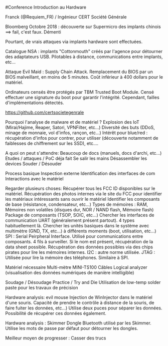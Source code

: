 #Conference Introduction au Hardware

Franck (@Requiem_FR) / Ingénieur CERT Société Générale

Bloomberg Octobre 2018 : découverte sur Supermicro des implants chinois ==> fail, c'est faux. Démenti

Pourtant, de vrais attaques via implants hardware sont effectuées. 

Catalogue NSA : implants "Cottonmouth" créés par l'agence pour détourner des adaptateurs USB. Pilotables à distance, communications entre implants, etc...

Attaque Evil Maid : Supply Chain Attack. Remplacement du BIOS par un BIOS malveillant, en moins de 5 minutes. Coût inférieur à 400 dollars pour le matériel.

Ordinateurs censés être protégés par TBM Trusted Boot Module. Censé effectuer une signature du boot pour garantir l'intégrité. Cependant, failles d'implémentations détectés.

https://github.com/certsocietegenrale

Pourquoi l'analyse de malware et de matériel ?
	Explosion des IoT (Mirai/Hajime, Reaper, Satori, VPNFilter, etc...)
	Diversité des buts (DDoS, minage de monnaie, vol d'infos, rançon, etc...)
	Intérêt pour blue/red : récupération d'infos pour contrer, pour utiliser (découverte notamment de faiblesses de chiffrement sur les SSD), etc....

A quoi on peut s'attendre:
	Beaucoup de docs (manuels, docs d'archi, etc...)
	Etudes / attaques / PoC déja fait
	Se salir les mains
		Désassembler les devices
		Souder / Désouder

Process basique
	Inspection externe
	Identification des interfaces de com
	Interactions avec le matériel

Regarder plusieurs choses:
	Récupérer tous les FCC ID disponibles sur le matériel. Récupération des photos internes via le site du FCC pour identifier les matériaux intéressants sans ouvrir le matériel
	Identifier les composants de base (résistance, condensateur, etc...)
	Types de mémoires : RAM, Mémoires non volatiles (disques dur, NOR / NAND flash, Mémoire flash)
	Package de composants (TSOP, SOIC, etc...)
	Chercher les interfaces de communication UART (généralement présent partout). 4 types habituellement là.
	Chercher les unités basiques dans le système avec multimètre (GND, TX, etc...) à différents moments (boot, utilisation, etc...)
	SPI : Serial Peirpheral Interface. Utilisé pour communications entre composants. 4 fils à surveiller. Si le nom est présent, récupération de la data sheet possible.
	Récupération des données possibles via des chips pirates pour lire les mémoires internes.
	I2C : autre norme utilisée.
	JTAG : Utilisée pour lire la mémoire des téléphones. Similaire à SPI.

Matériel nécessaire
	Multi-mètre
	MINI-TS100
	Câbles
	Logical analyzer (visualisation des données numériques de manière intelligible)

Soudage / Désoudage
	Practice / Try and Die
	Utilisation de low-temp solder paste pour les travaux de précision

Hardware analysis: evil mouse
	Injection de WinInjector dans le matériel d'une souris. Capacité de prendre le contrôle à distance de la souris, de faire fuiter les données, etc...)
	Utilise deux puces pour séparer les données. Possibilité de récupérer ces données également.

Hardware analysis : Skimmer
	Dongle Bluetooth utilisé par les Skimmer. Utilise les mots de passe par défaut pour détourner les dongles.

Meilleur moyen de progresser : Casser des trucs
